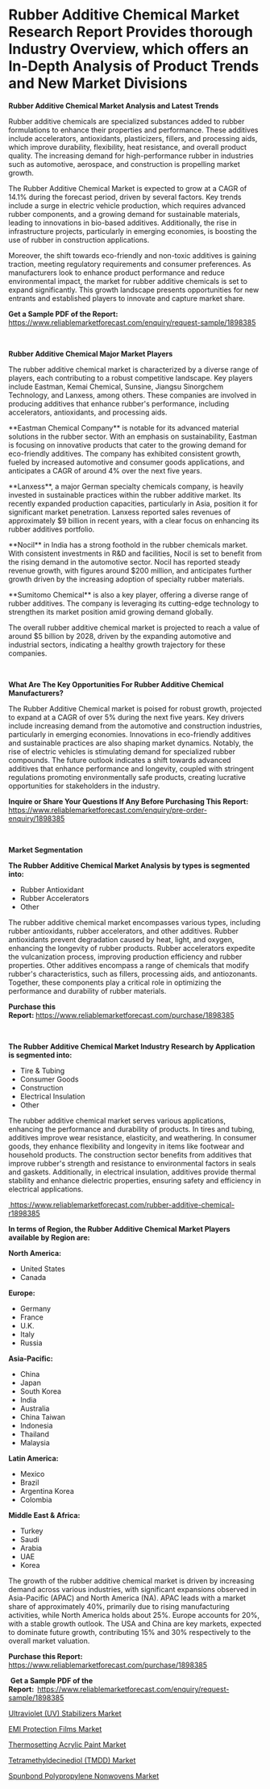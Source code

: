 <p><h1>Rubber Additive Chemical Market Research Report Provides thorough Industry Overview, which offers an In-Depth Analysis of Product Trends and New Market Divisions</h1></p><p><strong>Rubber Additive Chemical Market Analysis and Latest Trends</strong></p>
<p><p>Rubber additive chemicals are specialized substances added to rubber formulations to enhance their properties and performance. These additives include accelerators, antioxidants, plasticizers, fillers, and processing aids, which improve durability, flexibility, heat resistance, and overall product quality. The increasing demand for high-performance rubber in industries such as automotive, aerospace, and construction is propelling market growth.</p><p>The Rubber Additive Chemical Market is expected to grow at a CAGR of 14.1% during the forecast period, driven by several factors. Key trends include a surge in electric vehicle production, which requires advanced rubber components, and a growing demand for sustainable materials, leading to innovations in bio-based additives. Additionally, the rise in infrastructure projects, particularly in emerging economies, is boosting the use of rubber in construction applications. </p><p>Moreover, the shift towards eco-friendly and non-toxic additives is gaining traction, meeting regulatory requirements and consumer preferences. As manufacturers look to enhance product performance and reduce environmental impact, the market for rubber additive chemicals is set to expand significantly. This growth landscape presents opportunities for new entrants and established players to innovate and capture market share.</p></p>
<p><strong>Get a Sample PDF of the Report:&nbsp;</strong> <a href="https://www.reliablemarketforecast.com/enquiry/request-sample/1898385?utm_campaign=1875&utm_medium=2&utm_source=Github&utm_content=ia&utm_term=04022025&utm_id=rubber-additive-chemical">https://www.reliablemarketforecast.com/enquiry/request-sample/1898385</a></p>
<p>&nbsp;</p>
<p><strong>Rubber Additive Chemical Major Market Players</strong></p>
<p><p>The rubber additive chemical market is characterized by a diverse range of players, each contributing to a robust competitive landscape. Key players include Eastman, Kemai Chemical, Sunsine, Jiangsu Sinorgchem Technology, and Lanxess, among others. These companies are involved in producing additives that enhance rubber's performance, including accelerators, antioxidants, and processing aids.</p><p>**Eastman Chemical Company** is notable for its advanced material solutions in the rubber sector. With an emphasis on sustainability, Eastman is focusing on innovative products that cater to the growing demand for eco-friendly additives. The company has exhibited consistent growth, fueled by increased automotive and consumer goods applications, and anticipates a CAGR of around 4% over the next five years.</p><p>**Lanxess**, a major German specialty chemicals company, is heavily invested in sustainable practices within the rubber additive market. Its recently expanded production capacities, particularly in Asia, position it for significant market penetration. Lanxess reported sales revenues of approximately $9 billion in recent years, with a clear focus on enhancing its rubber additives portfolio.</p><p>**Nocil** in India has a strong foothold in the rubber chemicals market. With consistent investments in R&D and facilities, Nocil is set to benefit from the rising demand in the automotive sector. Nocil has reported steady revenue growth, with figures around $200 million, and anticipates further growth driven by the increasing adoption of specialty rubber materials.</p><p>**Sumitomo Chemical** is also a key player, offering a diverse range of rubber additives. The company is leveraging its cutting-edge technology to strengthen its market position amid growing demand globally.</p><p>The overall rubber additive chemical market is projected to reach a value of around $5 billion by 2028, driven by the expanding automotive and industrial sectors, indicating a healthy growth trajectory for these companies.</p></p>
<p>&nbsp;</p>
<p><strong>What Are The Key Opportunities For Rubber Additive Chemical Manufacturers?</strong></p>
<p><p>The Rubber Additive Chemical market is poised for robust growth, projected to expand at a CAGR of over 5% during the next five years. Key drivers include increasing demand from the automotive and construction industries, particularly in emerging economies. Innovations in eco-friendly additives and sustainable practices are also shaping market dynamics. Notably, the rise of electric vehicles is stimulating demand for specialized rubber compounds. The future outlook indicates a shift towards advanced additives that enhance performance and longevity, coupled with stringent regulations promoting environmentally safe products, creating lucrative opportunities for stakeholders in the industry.</p></p>
<p><strong>Inquire or Share Your Questions If Any Before Purchasing This Report:</strong> <a href="https://www.reliablemarketforecast.com/enquiry/pre-order-enquiry/1898385?utm_campaign=1875&utm_medium=2&utm_source=Github&utm_content=ia&utm_term=04022025&utm_id=rubber-additive-chemical">https://www.reliablemarketforecast.com/enquiry/pre-order-enquiry/1898385</a></p>
<p>&nbsp;</p>
<p><strong>Market Segmentation</strong></p>
<p><strong>The Rubber Additive Chemical Market Analysis by types is segmented into:</strong></p>
<p><ul><li>Rubber Antioxidant</li><li>Rubber Accelerators</li><li>Other</li></ul></p>
<p><p>The rubber additive chemical market encompasses various types, including rubber antioxidants, rubber accelerators, and other additives. Rubber antioxidants prevent degradation caused by heat, light, and oxygen, enhancing the longevity of rubber products. Rubber accelerators expedite the vulcanization process, improving production efficiency and rubber properties. Other additives encompass a range of chemicals that modify rubber's characteristics, such as fillers, processing aids, and antiozonants. Together, these components play a critical role in optimizing the performance and durability of rubber materials.</p></p>
<p><strong>Purchase this Report:&nbsp;</strong><a href="https://www.reliablemarketforecast.com/purchase/1898385?utm_campaign=1875&utm_medium=2&utm_source=Github&utm_content=ia&utm_term=04022025&utm_id=rubber-additive-chemical">https://www.reliablemarketforecast.com/purchase/1898385</a></p>
<p>&nbsp;</p>
<p><strong>The Rubber Additive Chemical Market Industry Research by Application is segmented into:</strong></p>
<p><ul><li>Tire & Tubing</li><li>Consumer Goods</li><li>Construction</li><li>Electrical Insulation</li><li>Other</li></ul></p>
<p><p>The rubber additive chemical market serves various applications, enhancing the performance and durability of products. In tires and tubing, additives improve wear resistance, elasticity, and weathering. In consumer goods, they enhance flexibility and longevity in items like footwear and household products. The construction sector benefits from additives that improve rubber's strength and resistance to environmental factors in seals and gaskets. Additionally, in electrical insulation, additives provide thermal stability and enhance dielectric properties, ensuring safety and efficiency in electrical applications.</p></p>
<p><a href="https://www.reliablemarketforecast.com/rubber-additive-chemical-r1898385?utm_campaign=1875&utm_medium=2&utm_source=Github&utm_content=ia&utm_term=04022025&utm_id=rubber-additive-chemical">&nbsp;https://www.reliablemarketforecast.com/rubber-additive-chemical-r1898385</a></p>
<p><strong>In terms of Region, the Rubber Additive Chemical Market Players available by Region are:</strong></p>
<p>
    <p> <strong> North America: </strong>
        <ul>
            <li>United States</li>
            <li>Canada</li>
        </ul>
        </p> 
    <p> <strong> Europe: </strong>
        <ul>
            <li>Germany</li>
            <li>France</li>
            <li>U.K.</li>
            <li>Italy</li>
            <li>Russia</li>
        </ul>
        </p> 
    <p> <strong> Asia-Pacific: </strong>
        <ul>
            <li>China</li>
            <li>Japan</li>
            <li>South Korea</li>
            <li>India</li>
            <li>Australia</li>
            <li>China Taiwan</li>
            <li>Indonesia</li>
            <li>Thailand</li>
            <li>Malaysia</li>
        </ul>
        </p> 
    <p> <strong> Latin America: </strong>
        <ul>
            <li>Mexico</li>
            <li>Brazil</li>
            <li>Argentina Korea</li>
            <li>Colombia</li>
        </ul>
        </p> 
    <p> <strong> Middle East & Africa: </strong>
        <ul>
            <li>Turkey</li>
            <li>Saudi</li>
            <li>Arabia</li>
            <li>UAE</li>
            <li>Korea</li>
        </ul>
    </p>
    </p>
<p><p>The growth of the rubber additive chemical market is driven by increasing demand across various industries, with significant expansions observed in Asia-Pacific (APAC) and North America (NA). APAC leads with a market share of approximately 40%, primarily due to rising manufacturing activities, while North America holds about 25%. Europe accounts for 20%, with a stable growth outlook. The USA and China are key markets, expected to dominate future growth, contributing 15% and 30% respectively to the overall market valuation.</p></p>
<p><strong>Purchase this Report: </strong><a href="https://www.reliablemarketforecast.com/purchase/1898385?utm_campaign=1875&utm_medium=2&utm_source=Github&utm_content=ia&utm_term=04022025&utm_id=rubber-additive-chemical">https://www.reliablemarketforecast.com/purchase/1898385</a></p>
<p>&nbsp;<strong>Get a Sample PDF of the Report:&nbsp;&nbsp;</strong><a href="https://www.reliablemarketforecast.com/enquiry/request-sample/1898385?utm_campaign=1875&utm_medium=2&utm_source=Github&utm_content=ia&utm_term=04022025&utm_id=rubber-additive-chemical">https://www.reliablemarketforecast.com/enquiry/request-sample/1898385</a></p>
<p><strong></strong></p>
<p><p><a href="https://github.com/abantolemox08/Market-Research-Report-List-1/blob/main/ultraviolet-uv-stabilizers-market.md?utm_campaign=1875&utm_medium=2&utm_source=Github&utm_content=ia&utm_term=04022025&utm_id=rubber-additive-chemical">Ultraviolet  (UV) Stabilizers Market</a></p><p><a href="https://www.linkedin.com/pulse/emi-protection-films-market-overview-global-trends-future-uu9jf?utm_campaign=1875&utm_medium=2&utm_source=Github&utm_content=ia&utm_term=04022025&utm_id=rubber-additive-chemical">EMI Protection Films Market</a></p><p><a href="https://www.linkedin.com/pulse/thermosetting-acrylic-paint-market-projected-cagr-144-from-kvkyf?utm_campaign=1875&utm_medium=2&utm_source=Github&utm_content=ia&utm_term=04022025&utm_id=rubber-additive-chemical">Thermosetting Acrylic Paint Market</a></p><p><a href="https://github.com/popupioo/Market-Research-Report-List-1/blob/main/tetramethyldecinediol-tmdd-market.md?utm_campaign=1875&utm_medium=2&utm_source=Github&utm_content=ia&utm_term=04022025&utm_id=rubber-additive-chemical">Tetramethyldecinediol (TMDD) Market</a></p><p><a href="https://www.linkedin.com/pulse/spunbond-polypropylene-nonwovens-mosaic-piecing-together-nr7rf?utm_campaign=1875&utm_medium=2&utm_source=Github&utm_content=ia&utm_term=04022025&utm_id=rubber-additive-chemical">Spunbond Polypropylene Nonwovens Market</a></p></p>